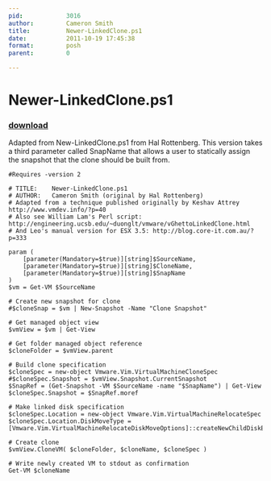 ```yaml
---
pid:            3016
author:         Cameron Smith
title:          Newer-LinkedClone.ps1
date:           2011-10-19 17:45:38
format:         posh
parent:         0

---
```


# Newer-LinkedClone.ps1

### [download](//scripts/3016.ps1)

Adapted from New-LinkedClone.ps1 from Hal Rottenberg.  This version takes a third parameter called SnapName that allows a user to statically assign the snapshot that the clone should be built from.

```posh
#Requires -version 2

# TITLE: 	Newer-LinkedClone.ps1
# AUTHOR:	Cameron Smith (original by Hal Rottenberg)
# Adapted from a technique published originally by Keshav Attrey http://www.vmdev.info/?p=40
# Also see William Lam's Perl script: http://engineering.ucsb.edu/~duonglt/vmware/vGhettoLinkedClone.html
# And Leo's manual version for ESX 3.5: http://blog.core-it.com.au/?p=333

param (
	[parameter(Mandatory=$true)][string]$SourceName,
	[parameter(Mandatory=$true)][string]$CloneName,
	[parameter(Mandatory=$true)][string]$SnapName
)
$vm = Get-VM $SourceName

# Create new snapshot for clone
#$cloneSnap = $vm | New-Snapshot -Name "Clone Snapshot"

# Get managed object view
$vmView = $vm | Get-View

# Get folder managed object reference
$cloneFolder = $vmView.parent

# Build clone specification
$cloneSpec = new-object Vmware.Vim.VirtualMachineCloneSpec
#$cloneSpec.Snapshot = $vmView.Snapshot.CurrentSnapshot
$SnapRef = (Get-Snapshot -VM $SourceName -name "$SnapName") | Get-View
$cloneSpec.Snapshot = $SnapRef.moref

# Make linked disk specification
$cloneSpec.Location = new-object Vmware.Vim.VirtualMachineRelocateSpec
$cloneSpec.Location.DiskMoveType = [Vmware.Vim.VirtualMachineRelocateDiskMoveOptions]::createNewChildDiskBacking

# Create clone
$vmView.CloneVM( $cloneFolder, $cloneName, $cloneSpec )

# Write newly created VM to stdout as confirmation
Get-VM $cloneName
```
